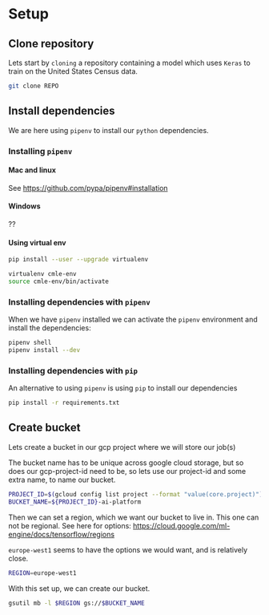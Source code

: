 # Setup

## Clone repository

Lets start by `cloning` a repository containing a model which uses `Keras` to train on the United States Census data.

```bash
git clone REPO
```

## Install dependencies

We are here using `pipenv` to install our `python` dependencies.

### Installing `pipenv`

#### Mac and linux
See https://github.com/pypa/pipenv#installation

#### Windows
??

#### Using virtual env

```bash
pip install --user --upgrade virtualenv
```

```bash
virtualenv cmle-env
source cmle-env/bin/activate
```

### Installing dependencies with `pipenv`

When we have `pipenv` installed we can activate the `pipenv` environment and install the dependencies:
```bash
pipenv shell
pipenv install --dev
```

### Installing dependencies with `pip`

An alternative to using `pipenv` is using `pip` to install our dependencies
```bash
pip install -r requirements.txt
```

## Create bucket

Lets create a bucket in our gcp project where we will store our job(s)

The bucket name has to be unique across google cloud storage, but so does our gcp-project-id need to be, so lets use our project-id and some extra name, to name our bucket.
```bash
PROJECT_ID=$(gcloud config list project --format "value(core.project)")
BUCKET_NAME=${PROJECT_ID}-ai-platform
```

Then we can set a region, which we want our bucket to live in. This one can not be regional.
See here for options: https://cloud.google.com/ml-engine/docs/tensorflow/regions

`europe-west1` seems to have the options we would want, and is relatively close.
```bash
REGION=europe-west1
```

With this set up, we can create our bucket.
```bash
gsutil mb -l $REGION gs://$BUCKET_NAME
```
